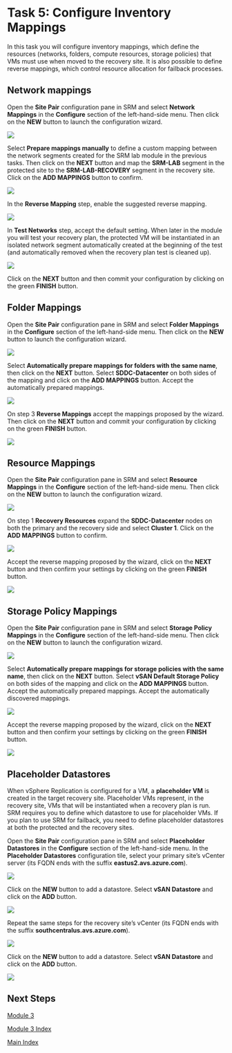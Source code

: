 # Task 5: Configure Inventory Mappings

In this task you will configure inventory mappings, which define the resources
(networks, folders, compute resources, storage policies) that VMs must use when
moved to the recovery site. It is also possible to define reverse mappings,
which control resource allocation for failback processes.

## Network mappings

Open the **Site Pair** configuration pane in SRM and select **Network Mappings** in
the **Configure** section of the left-hand-side menu. Then click on the **NEW**
button to launch the configuration wizard.

![](media/850e44547c85fe48a4151e6fd7eed8b2.png)

Select **Prepare mappings manually** to define a custom mapping between the
network segments created for the SRM lab module in the previous tasks. Then
click on the **NEXT** button and map the **SRM-LAB** segment in the protected site
to the **SRM-LAB-RECOVERY** segment in the recovery site. Click on the **ADD
MAPPINGS** button to confirm.

![](media/2efdf93a054c742f7bb646c4dc6c6223.png)

In the **Reverse Mapping** step, enable the suggested reverse mapping.

![](media/27d7d8cde06f10747292ad75184dabc6.png)

In **Test Networks** step, accept the default setting. When later in the module
you will test your recovery plan, the protected VM will be instantiated in an
isolated network segment automatically created at the beginning of the test (and
automatically removed when the recovery plan test is cleaned up).

![](media/562687484b97b3263514f43493700ca6.png)

Click on the **NEXT** button and then commit your configuration by clicking on the
green **FINISH** button.

## Folder Mappings

Open the **Site Pair** configuration pane in SRM and select **Folder Mappings** in
the **Configure** section of the left-hand-side menu. Then click on the **NEW**
button to launch the configuration wizard.

![](media/59f2f3e76565bba79fe9fd9e27fe6f1e.png)

Select **Automatically prepare mappings for folders with the same name**, then
click on the **NEXT** button. Select **SDDC-Datacenter** on both sides of the
mapping and click on the **ADD MAPPINGS** button. Accept the automatically
prepared mappings.

![](media/9ced3b0f8b626c61b50364d9c5090d2d.png)

On step 3 **Reverse Mappings** accept the mappings proposed by the wizard. Then
click on the **NEXT** button and commit your configuration by clicking on the
green **FINISH** button.

![](media/b7930ecbdb992b6419aed0426908309a.png)

## Resource Mappings

Open the **Site Pair** configuration pane in SRM and select **Resource Mappings** in
the **Configure** section of the left-hand-side menu. Then click on the **NEW**
button to launch the configuration wizard.

![](media/420dd1c3327bb44786d1e4e4fe872f50.png)

On step 1 **Recovery Resources** expand the **SDDC-Datacenter** nodes on both the
primary and the recovery side and select **Cluster 1**. Click on the **ADD
MAPPINGS** button to confirm.

![](media/25fe495c757206ea9717e6f9a1320278.png)

Accept the reverse mapping proposed by the wizard, click on the **NEXT** button
and then confirm your settings by clicking on the green **FINISH** button.

![](media/0cb1fd060fb96745f45992f0779d169f.png)

## Storage Policy Mappings

Open the **Site Pair** configuration pane in SRM and select **Storage Policy
Mappings** in the **Configure** section of the left-hand-side menu. Then click on
the **NEW** button to launch the configuration wizard.

![](media/0eb20eaf58bbcf7f4f03b2c295c81c24.png)

Select **Automatically prepare mappings for storage policies with the same name**,
then click on the **NEXT** button. Select **vSAN Default Storage Policy** on both
sides of the mapping and click on the **ADD MAPPINGS** button. Accept the
automatically prepared mappings. Accept the automatically discovered mappings.

![](media/db8788f38475d84d72ee8b6e572f406e.png)

Accept the reverse mapping proposed by the wizard, click on the **NEXT** button
and then confirm your settings by clicking on the green **FINISH** button.

![](media/e80c270f4536be4eba1b004b39448cd9.png)

## Placeholder Datastores

When vSphere Replication is configured for a VM, a **placeholder VM** is created
in the target recovery site. Placeholder VMs represent, in the recovery site,
VMs that will be instantiated when a recovery plan is run. SRM requires you to
define which datastore to use for placeholder VMs. If you plan to use SRM for
failback, you need to define placeholder datastores at both the protected and
the recovery sites.

Open the **Site Pair** configuration pane in SRM and select **Placeholder
Datastores** in the **Configure** section of the left-hand-side menu. In the
**Placeholder Datastores** configuration tile, select your primary site’s vCenter
server (its FQDN ends with the suffix ****eastus2**.avs.azure.com**).

![](media/01f786a9886c37613a38e504d25f26a4.png)

Click on the **NEW** button to add a datastore. Select **vSAN Datastore** and click
on the **ADD** button.

![](media/f633376f0777f39351ce0507d6d1638f.png)

Repeat the same steps for the recovery site’s vCenter (its FQDN ends with the
suffix ****southcentralus**.avs.azure.com**).

![](media/4cbe92d7e370b175e72f8c8ce9e0a458.png)

Click on the **NEW** button to add a datastore. Select **vSAN Datastore** and click
on the **ADD** button.

![](media/37cf2222e43de01f9dfdc16a68b122a3.png)

## Next Steps

[Module 3](module-3-task-5.md)

[Module 3 Index](module-3-index.md)

[Main Index](index.md)
